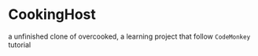 # CookingHost

a unfinished clone of overcooked, a learning project that follow `CodeMonkey` tutorial
